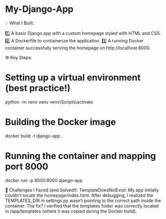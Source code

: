﻿# My-Django-App
💡 What I Built:

1️⃣ A basic Django app with a custom homepage styled with HTML and CSS.
2️⃣ A Dockerfile to containerize the application.
3️⃣ A running Docker container successfully serving the homepage on http://localhost:8000.

⚙️ Key Steps:
# Setting up a virtual environment (best practice!)
python -m venv venv
 venv\Scripts\activate

# Building the Docker image
docker build -t django-app .

# Running the container and mapping port 8000
docker run -p 8000:8000 django-app

🚧 Challenges I Faced (and Solved!):
TemplateDoesNotExist:
 My app initially couldn’t locate the homepage/index.html. After debugging, I realized the TEMPLATES_DIR in settings.py wasn’t pointing to the correct path inside the container. The fix? I verified that the templates folder was correctly located in /app/templates (where it was copied during the Docker build).
